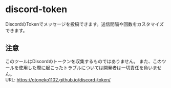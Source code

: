 # discord-token
DiscordのTokenでメッセージを投稿できます。送信間隔や回数をカスタマイズできます。
## 注意
このツールはDiscordのトークンを収集するものではありません。
また、このツールを使用した際に起こったトラブルについては開発者は一切責任を負いません。
<br>
URL: https://otoneko1102.github.io/discord-token/

